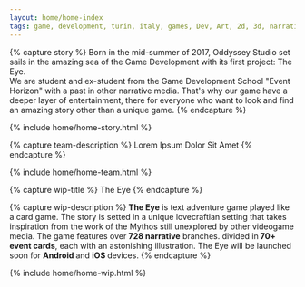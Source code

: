 ```yaml
---
layout: home/home-index
tags: game, development, turin, italy, games, Dev, Art, 2d, 3d, narrative, unity, unreal, gamemaker, design, programmer, entertainment, oddyssey, studio, stories, the, eye
---
```


{% capture story %}
Born in the mid-summer of 2017, Oddyssey Studio set sails in the amazing sea of the Game Development with its first project: The Eye.
<br>We are student and ex-student from the Game Development School "Event Horizon" with a past in other narrative media. That's why our game have a deeper layer of entertainment, there for everyone who want to look and find an amazing story other than a unique game.
{% endcapture %}

{% include home/home-story.html %}

{% capture team-description %}
Lorem Ipsum Dolor Sit Amet 
{% endcapture %}

{% include home/home-team.html %}

{% capture wip-title %}
The Eye
{% endcapture %}

{% capture wip-description %}
<b>The Eye</b> is text adventure game played like a card game. The story is setted in a unique lovecraftian setting that takes inspiration from the work of the Mythos still unexplored by other videogame media. The game features over <b>728 narrative</b>            branches. divided in<b> 70+ event cards</b>, each with an astonishing illustration. The Eye will be launched soon for <b>Android </b>and <b>iOS </b>devices.
{% endcapture %}

{% include home/home-wip.html %}